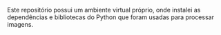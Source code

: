 Este repositório possui um ambiente virtual próprio, onde instalei as dependências e bibliotecas do Python que foram usadas para processar imagens.